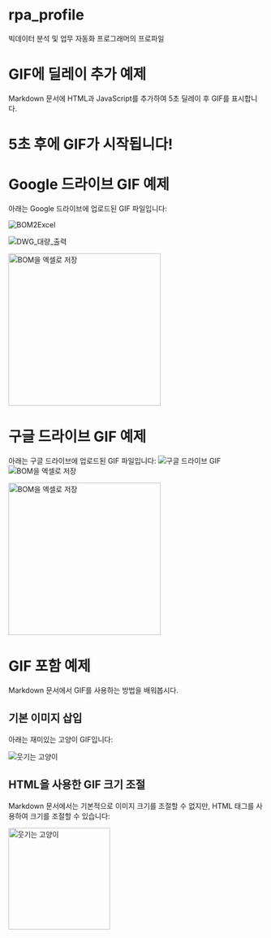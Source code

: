# rpa_profile
빅데이터 분석 및 업무 자동화 프로그래머의 프로파일

# GIF에 딜레이 추가 예제

Markdown 문서에 HTML과 JavaScript를 추가하여 5초 딜레이 후 GIF를 표시합니다.

<!DOCTYPE html>
<html lang="en">
<head>
    <meta charset="UTF-8">
    <meta http-equiv="X-UA-Compatible" content="IE=edge">
    <meta name="viewport" content="width=device-width, initial-scale=1.0">
    <title>GIF with Delay</title>
    <style>
        #gifImage {
            display: none;
        }
    </style>
</head>
<body>
    <h1>5초 후에 GIF가 시작됩니다!</h1>
    <img id="gifImage" src="https://media.giphy.com/media/JIX9t2j0ZTN9S/giphy.gif" alt="재미있는 고양이 GIF">
    <script>
        // 5초(5000밀리초) 후에 GIF를 표시합니다.
        setTimeout(function() {
            document.getElementById('gifImage').style.display = 'block';
        }, 5000);
    </script>
</body>
</html>


# Google 드라이브 GIF 예제

아래는 Google 드라이브에 업로드된 GIF 파일입니다:

![BOM2Excel](https://drive.google.com/uc?export=view&id=1FM1RmmAGy1k-bqaVY5MkwD0xUpHSYcNU)

![DWG_대량_출력](https://drive.google.com/uc?export=view&id=1gH1Y2itHKaGUHRwcmSOOMtH-lXcDnwGU)



<img src="https://drive.google.com/uc?export=view&id=1FM1RmmAGy1k-bqaVY5MkwD0xUpHSYcNU" alt="BOM을 엑셀로 저장" width="300">

# 구글 드라이브 GIF 예제
아래는 구글 드라이브에 업로드된 GIF 파일입니다:
![구글 드라이브 GIF](https://drive.google.com/file/d/1FM1RmmAGy1k-bqaVY5MkwD0xUpHSYcNU/view?usp=sharing)
<img src="https://drive.google.com/file/d/1FM1RmmAGy1k-bqaVY5MkwD0xUpHSYcNU/view?usp=sharing" alt="BOM을 엑셀로 저장">

<img src="https://drive.google.com/uc?export=view&id=1aB2c3D4eFgH5ijKlmnOpQrstUVWXYz" alt="BOM을 엑셀로 저장" width="300"/>

# GIF 포함 예제

Markdown 문서에서 GIF를 사용하는 방법을 배워봅시다.

## 기본 이미지 삽입

아래는 재미있는 고양이 GIF입니다:

![웃기는 고양이](https://media.giphy.com/media/JIX9t2j0ZTN9S/giphy.gif)

## HTML을 사용한 GIF 크기 조절

Markdown 문서에서는 기본적으로 이미지 크기를 조절할 수 없지만, HTML 태그를 사용하여 크기를 조절할 수 있습니다:

<img src="https://media.giphy.com/media/JIX9t2j0ZTN9S/giphy.gif" alt="웃기는 고양이" width="200"/>



